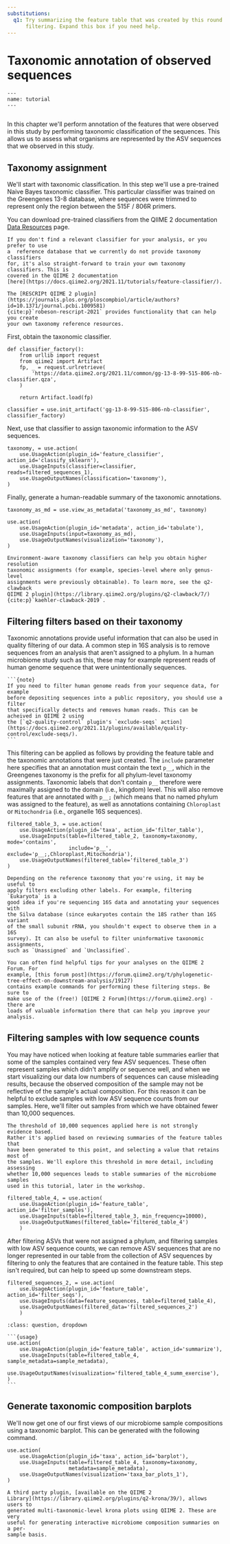 ```yaml
---
substitutions:
  q1: Try summarizing the feature table that was created by this round of
      filtering. Expand this box if you need help.
---
```


# Taxonomic annotation of observed sequences

```{usage-scope}
---
name: tutorial
---
```

```{usage-selector}
```

In this chapter we'll perform annotation of the features that were observed in
this study by performing taxonomic classification of the sequences. This allows
us to assess what organisms are represented by the ASV sequences that we
observed in this study.

## Taxonomy assignment

We'll start with taxonomic classification. In this step we'll use a pre-trained
Naive Bayes taxonomic classifier. This particular classifier was trained on the
Greengenes 13-8 database, where sequences were trimmed to represent only the
region between the 515F / 806R primers.

You can download pre-trained classifiers from the QIIME 2 documentation
[Data Resources](https://docs.qiime2.org/2021.11/data-resources/) page.

```{tip}
If you don't find a relevant classifier for your analysis, or you prefer to use
a  reference database that we currently do not provide taxonomy classifiers
for, it's also straight-forward to train your own taxonomy classifiers. This is
covered in the QIIME 2 documentation
[here](https://docs.qiime2.org/2021.11/tutorials/feature-classifier/).

The [RESCRIPt QIIME 2 plugin](https://journals.plos.org/ploscompbiol/article/authors?id=10.1371/journal.pcbi.1009581)
{cite:p}`robeson-rescript-2021` provides functionality that can help you create
your own taxonomy reference resources.
```

First, obtain the taxonomic classifier.

```{usage}
def classifier_factory():
    from urllib import request
    from qiime2 import Artifact
    fp, _ = request.urlretrieve(
        'https://data.qiime2.org/2021.11/common/gg-13-8-99-515-806-nb-classifier.qza',
    )

    return Artifact.load(fp)

classifier = use.init_artifact('gg-13-8-99-515-806-nb-classifier', classifier_factory)
```

Next, use that classifier to assign taxonomic information to the ASV sequences.

```{usage}
taxonomy, = use.action(
    use.UsageAction(plugin_id='feature_classifier', action_id='classify_sklearn'),
    use.UsageInputs(classifier=classifier, reads=filtered_sequences_1),
    use.UsageOutputNames(classification='taxonomy'),
)
```

Finally, generate a human-readable summary of the taxonomic annotations.

```{usage}
taxonomy_as_md = use.view_as_metadata('taxonomy_as_md', taxonomy)

use.action(
    use.UsageAction(plugin_id='metadata', action_id='tabulate'),
    use.UsageInputs(input=taxonomy_as_md),
    use.UsageOutputNames(visualization='taxonomy'),
)
```

```{tip}
Environment-aware taxonomy classifiers can help you obtain higher resolution
taxonomic assignments (for example, species-level where only genus-level
assignments were previously obtainable). To learn more, see the q2-clawback
QIIME 2 plugin](https://library.qiime2.org/plugins/q2-clawback/7/)
{cite:p}`kaehler-clawback-2019`.
```

## Filtering filters based on their taxonomy

Taxonomic annotations provide useful information that can also be used in
quality filtering of our data. A common step in 16S analysis is to remove
sequences from an analysis that aren't assigned to a phylum. In a human
microbiome study such as this, these may for example represent reads of human
genome sequence that were unintentionally sequences.

````{margin}
```{note}
If you need to filter human genome reads from your sequence data, for example
before depositing sequences into a public repository, you should use a filter
that specifically detects and removes human reads. This can be acheived in QIIME 2 using
the [`q2-quality-control` plugin's `exclude-seqs` action](https://docs.qiime2.org/2021.11/plugins/available/quality-control/exclude-seqs/).
```
````

This filtering can be applied as follows by providing the feature table and the
taxonomic annotations that were just created. The `include` parameter here
specifies that an annotation must contain the text `p__`, which in the
Greengenes taxonomy is the prefix for all phylum-level taxonomy assignments.
Taxonomic labels that don't contain `p__` therefore were maximally assigned to
the domain (i.e., kingdom) level. This will also remove features that are
annotated with `p__;` (which means that no named phylum was assigned to the
feature), as well as annotations containing `Chloroplast` or `Mitochondria`
(i.e., organelle 16S sequences).

```{usage}
filtered_table_3, = use.action(
    use.UsageAction(plugin_id='taxa', action_id='filter_table'),
    use.UsageInputs(table=filtered_table_2, taxonomy=taxonomy, mode='contains',
                    include='p__', exclude='p__;,Chloroplast,Mitochondria'),
    use.UsageOutputNames(filtered_table='filtered_table_3')
)
```

```{tip} Other taxonomy-based filters
Depending on the reference taxonomy that you're using, it may be useful to
apply filters excluding other labels. For example, filtering `Eukaryota` is a
good idea if you're sequencing 16S data and annotating your sequences with
the Silva database (since eukaryotes contain the 18S rather than 16S variant
of the small subunit rRNA, you shouldn't expect to observe them in a 16S
survey). It can also be useful to filter uninformative taxonomic assignments,
such as `Unassigned` and `Unclassified`.

You can often find helpful tips for your analyses on the QIIME 2 Forum. For
example, [this forum post](https://forum.qiime2.org/t/phylogenetic-tree-effect-on-downstream-analysis/19127)
contains example commands for performing these filtering steps. Be sure to
make use of the (free!) [QIIME 2 Forum](https://forum.qiime2.org) - there are
loads of valuable information there that can help you improve your analysis.
```

## Filtering samples with low sequence counts

You may have noticed when looking at feature table summaries earlier that some
of the samples contained very few ASV sequences. These often represent samples
which didn't amplify or sequence well, and when we start visualizing our data
low numbers of sequences can cause misleading results, because the
observed composition of the sample may not be reflective of the sample's
actual composition. For this reason it can be helpful to exclude samples with
low ASV sequence counts from our samples. Here, we'll filter out samples from
which we have obtained fewer than 10,000 sequences.

```{note}
The threshold of 10,000 sequences applied here is not strongly evidence based.
Rather it's applied based on reviewing summaries of the feature tables that
have been generated to this point, and selecting a value that retains most of
the samples. We'll explore this threshold in more detail, including assessing
whether 10,000 sequences leads to stable summaries of the microbiome samples
used in this tutorial, later in the workshop.
```

```{usage}
filtered_table_4, = use.action(
    use.UsageAction(plugin_id='feature_table', action_id='filter_samples'),
    use.UsageInputs(table=filtered_table_3, min_frequency=10000),
    use.UsageOutputNames(filtered_table='filtered_table_4')
    )
```

After filtering ASVs that were not assigned a phylum, and filtering samples
with low ASV sequence counts, we can remove ASV sequences that are no longer
represented in our table from the collection of ASV sequences by filtering to
only the features that are contained in the feature table. This step isn't
required, but can help to speed up some downstream steps.

```{usage}
filtered_sequences_2, = use.action(
    use.UsageAction(plugin_id='feature_table', action_id='filter_seqs'),
    use.UsageInputs(data=feature_sequences, table=filtered_table_4),
    use.UsageOutputNames(filtered_data='filtered_sequences_2')
    )
```

````{admonition} {{ q1 }}
:class: question, dropdown

```{usage}
use.action(
    use.UsageAction(plugin_id='feature_table', action_id='summarize'),
    use.UsageInputs(table=filtered_table_4, sample_metadata=sample_metadata),
    use.UsageOutputNames(visualization='filtered_table_4_summ_exercise'),
)
```
````

## Generate taxonomic composition barplots

We'll now get one of our first views of our microbiome sample compositions
using a taxonomic barplot. This can be generated with the following command.

```{usage}
use.action(
    use.UsageAction(plugin_id='taxa', action_id='barplot'),
    use.UsageInputs(table=filtered_table_4, taxonomy=taxonomy,
                    metadata=sample_metadata),
    use.UsageOutputNames(visualization='taxa_bar_plots_1'),
)
```

```{tip}
A third party plugin, [available on the QIIME 2
Library](https://library.qiime2.org/plugins/q2-krona/39/), allows users to
generated multi-taxonomic-level krona plots using QIIME 2. These are very
useful for generating interactive microbiome composition summaries on a per-
sample basis.
```
